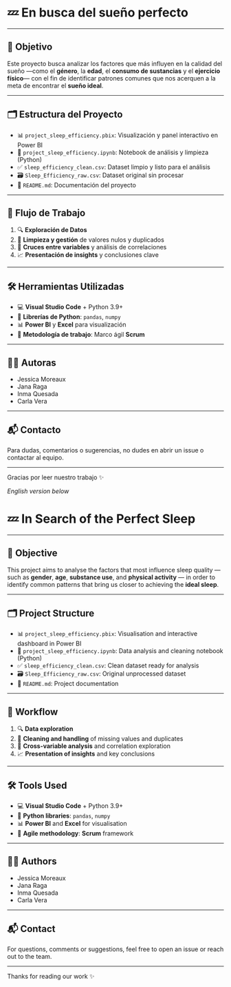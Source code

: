# 💤 En busca del sueño perfecto

---

## 📌 Objetivo

Este proyecto busca analizar los factores que más influyen en la calidad del sueño —como el **género**, la **edad**, el **consumo de sustancias** y el **ejercicio físico**— con el fin de identificar patrones comunes que nos acerquen a la meta de encontrar el **sueño ideal**.

---

## 🗂️ Estructura del Proyecto

- 📊 `project_sleep_efficiency.pbix`: Visualización y panel interactivo en Power BI  
- 📓 `project_sleep_efficiency.ipynb`: Notebook de análisis y limpieza (Python)  
- ✅ `sleep_efficiency_clean.csv`: Dataset limpio y listo para el análisis  
- 🗃️ `Sleep_Efficiency_raw.csv`: Dataset original sin procesar  
- 📘 `README.md`: Documentación del proyecto  

---

## 🔁 Flujo de Trabajo

1. 🔍 **Exploración de Datos**  
2. 🧹 **Limpieza y gestión** de valores nulos y duplicados  
3. 🔗 **Cruces entre variables** y análisis de correlaciones  
4. 📈 **Presentación de insights** y conclusiones clave  

---

## 🛠️ Herramientas Utilizadas

- 💻 **Visual Studio Code** + Python 3.9+
- 🐍 **Librerías de Python**: `pandas`, `numpy`
- 📊 **Power BI** y **Excel** para visualización
- 📅 **Metodología de trabajo**: Marco ágil **Scrum**

---

## 👩‍💻 Autoras

- Jessica Moreaux
- Jana Raga
- Inma Quesada
- Carla Vera

---

## 📬 Contacto

Para dudas, comentarios o sugerencias, no dudes en abrir un issue o contactar al equipo.

---

Gracias por leer nuestro trabajo ✨


*English version below*


# 💤 In Search of the Perfect Sleep

---

## 📌 Objective

This project aims to analyse the factors that most influence sleep quality — such as **gender**, **age**, **substance use**, and **physical activity** — in order to identify common patterns that bring us closer to achieving the **ideal sleep**.

---

## 🗂️ Project Structure

- 📊 `project_sleep_efficiency.pbix`: Visualisation and interactive dashboard in Power BI  
- 📓 `project_sleep_efficiency.ipynb`: Data analysis and cleaning notebook (Python)  
- ✅ `sleep_efficiency_clean.csv`: Clean dataset ready for analysis  
- 🗃️ `Sleep_Efficiency_raw.csv`: Original unprocessed dataset  
- 📘 `README.md`: Project documentation  

---

## 🔁 Workflow

1. 🔍 **Data exploration**  
2. 🧹 **Cleaning and handling** of missing values and duplicates  
3. 🔗 **Cross-variable analysis** and correlation exploration  
4. 📈 **Presentation of insights** and key conclusions  

---

## 🛠️ Tools Used

- 💻 **Visual Studio Code** + Python 3.9+  
- 🐍 **Python libraries**: `pandas`, `numpy`  
- 📊 **Power BI** and **Excel** for visualisation  
- 📅 **Agile methodology**: **Scrum** framework  

---

## 👩‍💻 Authors

- Jessica Moreaux  
- Jana Raga  
- Inma Quesada  
- Carla Vera  

---

## 📬 Contact

For questions, comments or suggestions, feel free to open an issue or reach out to the team.

---

Thanks for reading our work ✨